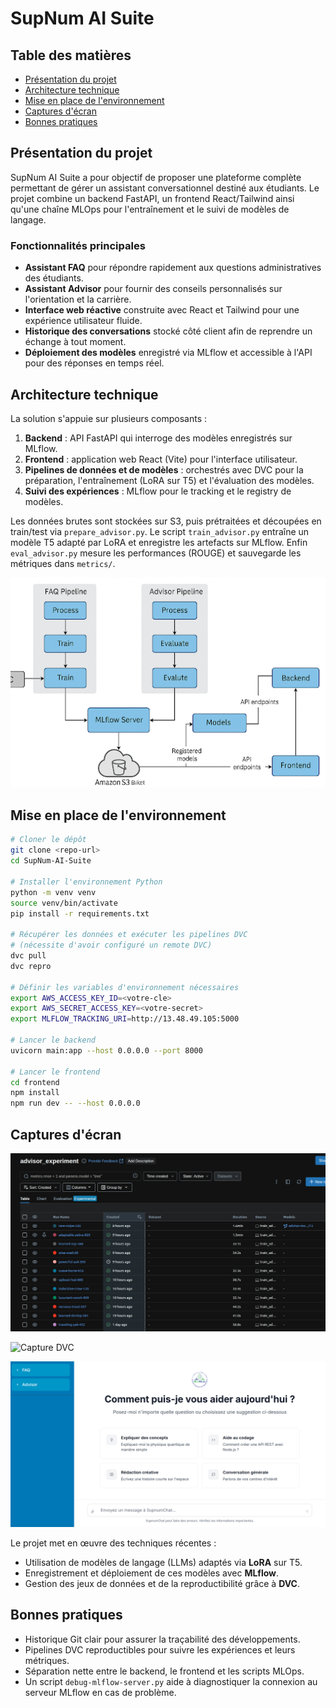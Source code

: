 # SupNum AI Suite

## Table des matières

- [Présentation du projet](#présentation-du-projet)
- [Architecture technique](#architecture-technique)
- [Mise en place de l'environnement](#mise-en-place-de-lenvironnement)
- [Captures d'écran](#captures-décran)
- [Bonnes pratiques](#bonnes-pratiques)

## Présentation du projet

SupNum AI Suite a pour objectif de proposer une plateforme complète permettant de gérer un assistant conversationnel destiné aux étudiants. Le projet combine un backend FastAPI, un frontend React/Tailwind ainsi qu'une chaîne MLOps pour l'entraînement et le suivi de modèles de langage.

### Fonctionnalités principales

- **Assistant FAQ** pour répondre rapidement aux questions administratives des étudiants.
- **Assistant Advisor** pour fournir des conseils personnalisés sur l'orientation et la carrière.
- **Interface web réactive** construite avec React et Tailwind pour une expérience utilisateur fluide.
- **Historique des conversations** stocké côté client afin de reprendre un échange à tout moment.
- **Déploiement des modèles** enregistré via MLflow et accessible à l'API pour des réponses en temps réel.

## Architecture technique

La solution s'appuie sur plusieurs composants :

1. **Backend** : API FastAPI qui interroge des modèles enregistrés sur MLflow.
2. **Frontend** : application web React (Vite) pour l'interface utilisateur.
3. **Pipelines de données et de modèles** : orchestrés avec DVC pour la préparation, l'entraînement (LoRA sur T5) et l'évaluation des modèles.
4. **Suivi des expériences** : MLflow pour le tracking et le registry de modèles.

Les données brutes sont stockées sur S3, puis prétraitées et découpées en train/test via `prepare_advisor.py`. Le script `train_advisor.py` entraîne un modèle T5 adapté par LoRA et enregistre les artefacts sur MLflow. Enfin `eval_advisor.py` mesure les performances (ROUGE) et sauvegarde les métriques dans `metrics/`.

![Architecture du projet](images/architecture.png)

## Mise en place de l'environnement

```bash
# Cloner le dépôt
git clone <repo-url>
cd SupNum-AI-Suite

# Installer l'environnement Python
python -m venv venv
source venv/bin/activate
pip install -r requirements.txt

# Récupérer les données et exécuter les pipelines DVC
# (nécessite d'avoir configuré un remote DVC)
dvc pull
dvc repro

# Définir les variables d'environnement nécessaires
export AWS_ACCESS_KEY_ID=<votre-cle>
export AWS_SECRET_ACCESS_KEY=<votre-secret>
export MLFLOW_TRACKING_URI=http://13.48.49.105:5000

# Lancer le backend
uvicorn main:app --host 0.0.0.0 --port 8000

# Lancer le frontend
cd frontend
npm install
npm run dev -- --host 0.0.0.0
```

## Captures d'écran

![Capture MLflow](images/mlflow-expriment.png)

![Capture DVC](imagesdvc.png)

![Interface du app](images/app.png)


Le projet met en œuvre des techniques récentes :

- Utilisation de modèles de langage (LLMs) adaptés via **LoRA** sur T5.
- Enregistrement et déploiement de ces modèles avec **MLflow**.
- Gestion des jeux de données et de la reproductibilité grâce à **DVC**.

## Bonnes pratiques

- Historique Git clair pour assurer la traçabilité des développements.
- Pipelines DVC reproductibles pour suivre les expériences et leurs métriques.
- Séparation nette entre le backend, le frontend et les scripts MLOps.
- Un script `debug-mlflow-server.py` aide à diagnostiquer la connexion au serveur MLflow en cas de problème.
